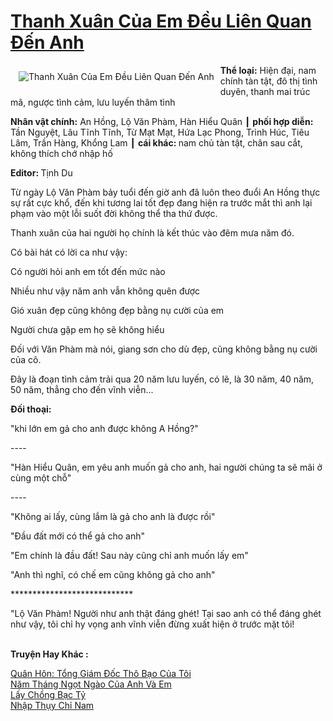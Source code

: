 <a href="https://utruyen.com/truyen/thanh-xuan-cua-em-deu-lien-quan-den-anh/17050/" title="Thanh Xuân Của Em Đều Liên Quan Đến Anh"><h1>Thanh Xuân Của Em Đều Liên Quan Đến Anh</h1></a><div style="display:table"><img align="right" style="float: left; padding: 10px;" src="https://utruyen.com/images/story/200x260/thanh-xuan-cua-em-deu-lien-quan-den-anh.jpg" alt="Thanh Xuân Của Em Đều Liên Quan Đến Anh"><b>Thể loại:</b> Hiện đại, nam chính tàn tật, đô thị tình duyên, thanh mai trúc mã, ngược tình cảm, lưu luyến thâm tình <p></p><b>Nhân vật chính:</b> An Hồng, Lộ Văn Phàm, Hàn Hiểu Quân ┃ <b>phối hợp diễn: </b>Tần Nguyệt, Lâu Tĩnh Tĩnh, Từ Mạt Mạt, Hứa Lạc Phong, Trình Húc, Tiêu Lâm, Trần Hàng, Khổng Lam ┃ <b>cái khác: </b>nam chủ tàn tật, chân sau cắt, không thích chớ nhập hố<p></p><b>Editor: </b>Tịnh Du<p></p>Từ ngày Lộ Văn Phàm bảy tuổi đến giờ anh đã luôn theo đuổi An Hồng thực sự rất cực khổ, đến khi tương lai tốt đẹp đang hiện ra trước mắt thì anh lại phạm vào một lỗi suốt đời không thể tha thứ được.<p></p>Thanh xuân của hai người họ chính là kết thúc vào đêm mưa năm đó.<p></p>Có bài hát có lời ca như vậy:<p></p>Có người hỏi anh em tốt đến mức nào<p></p>Nhiều như vậy năm anh vẫn không quên được<p></p>Gió xuân đẹp cũng không đẹp bằng nụ cười của em<p></p>Người chưa gặp em họ sẽ không hiểu<p></p>Đối với Văn Phàm mà nói, giang sơn cho dù đẹp, cũng không bằng nụ cười của cô.<p></p>Đây là đoạn tình cảm trải qua 20 năm lưu luyến, có lẽ, là 30 năm, 40 năm, 50 năm, thẳng cho đến vĩnh viễn...<p></p><b>Đối thoại:<p></p></b><p></p>"khi lớn em gả cho anh được không A Hồng?"<p></p>----<p></p>"Hàn Hiểu Quân, em yêu anh muốn gả cho anh, hai người chúng ta sẽ mãi ở cùng một chỗ"<p></p>----<p></p>"Không ai lấy, cùng lắm là gả cho anh là được rồi"<p></p>"Đầu đất mới có thể gả cho anh"<p></p>"Em chính là đầu đất! Sau này cũng chỉ anh muốn lấy em"<p></p>"Anh thì nghĩ, có chế em cũng không gả cho anh"<p></p>****************************<p></p>"Lộ Văn Phàm! Người như anh thật đáng ghét! Tại sao anh có thể đáng ghét như vậy, tôi chỉ hy vọng anh vĩnh viễn đừng xuất hiện ở trước mặt tôi!</div><p><br><b>Truyện Hay Khác :</b></p><a href="https://utruyen.com/truyen/quan-hon-tong-giam-doc-tho-bao-cua-toi/14581/" alt="Quân Hôn: Tổng Giám Đốc Thô Bạo Của Tôi">Quân Hôn: Tổng Giám Đốc Thô Bạo Của Tôi</a><br/><a href="https://truyenngontinhay.wordpress.com/2019/10/03/nam-thang-ngot-ngao-cua-anh-va-em/" alt="Năm Tháng Ngọt Ngào Của Anh Và Em">Năm Tháng Ngọt Ngào Của Anh Và Em</a><br/><a href="https://truyenngontinhay.wordpress.com/2019/10/03/lay-chong-bac-ty/" alt="Lấy Chồng Bạc Tỷ">Lấy Chồng Bạc Tỷ</a><br/><a href="https://github.com/quanluxury/ngontinhhot/tree/master/truyenhay/20606/" alt="Nhập Thụy Chỉ Nam">Nhập Thụy Chỉ Nam</a><br/>